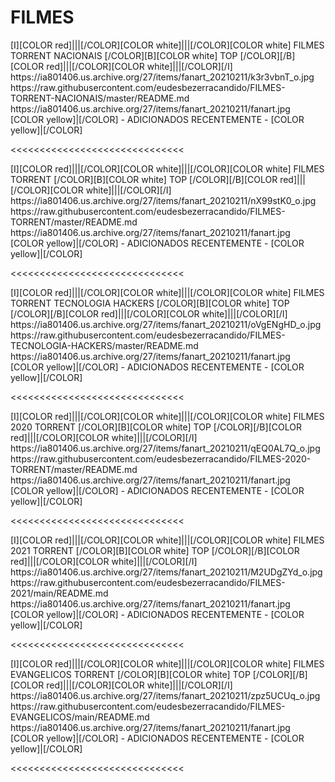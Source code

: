 # FILMES

<channels>
<channel>
<name>[I][COLOR red]|||[/COLOR][COLOR white]|||[/COLOR][COLOR  white] FILMES  TORRENT  NACIONAIS  [/COLOR][B][COLOR white] TOP [/COLOR][/B][COLOR red]|||[/COLOR][COLOR white]|||[/COLOR][/I]</name>
<thumbnail>https://ia801406.us.archive.org/27/items/fanart_20210211/k3r3vbnT_o.jpg</thumbnail>
<externallink>https://raw.githubusercontent.com/eudesbezerracandido/FILMES-TORRENT-NACIONAIS/master/README.md</externallink>
<fanart>https://ia801406.us.archive.org/27/items/fanart_20210211/fanart.jpg</fanart>
<info>
[COLOR yellow]|[/COLOR] - ADICIONADOS RECENTEMENTE - [COLOR yellow]|[/COLOR]</info>
</channel>
</channels>

<<<<<<<<<<<<<<<<<<<<<<<<<<<<<<

<channels>
<channel>
<name>[I][COLOR red]|||[/COLOR][COLOR white]|||[/COLOR][COLOR  white] FILMES TORRENT [/COLOR][B][COLOR white] TOP [/COLOR][/B][COLOR red]|||[/COLOR][COLOR white]|||[/COLOR][/I]</name>
<thumbnail>https://ia801406.us.archive.org/27/items/fanart_20210211/nX99stK0_o.jpg</thumbnail>
<externallink>https://raw.githubusercontent.com/eudesbezerracandido/FILMES-TORRENT/master/README.md</externallink>
<fanart>https://ia801406.us.archive.org/27/items/fanart_20210211/fanart.jpg</fanart>
<info>
[COLOR yellow]|[/COLOR] - ADICIONADOS RECENTEMENTE - [COLOR yellow]|[/COLOR]</info>
</channel>
</channels>

<<<<<<<<<<<<<<<<<<<<<<<<<<<<<<

<channels>
<channel>
<name>[I][COLOR red]|||[/COLOR][COLOR white]|||[/COLOR][COLOR  white] FILMES TORRENT TECNOLOGIA HACKERS [/COLOR][B][COLOR white] TOP [/COLOR][/B][COLOR red]|||[/COLOR][COLOR white]|||[/COLOR][/I]</name>
<thumbnail>https://ia801406.us.archive.org/27/items/fanart_20210211/oVgENgHD_o.jpg</thumbnail>
<externallink>https://raw.githubusercontent.com/eudesbezerracandido/FILMES-TECNOLOGIA-HACKERS/master/README.md</externallink>
<fanart>https://ia801406.us.archive.org/27/items/fanart_20210211/fanart.jpg</fanart>
<info>
[COLOR yellow]|[/COLOR] - ADICIONADOS RECENTEMENTE - [COLOR yellow]|[/COLOR]</info>
</channel>
</channels>

<<<<<<<<<<<<<<<<<<<<<<<<<<<<<< 

<channels>
<channel>
<name>[I][COLOR red]|||[/COLOR][COLOR white]|||[/COLOR][COLOR  white] FILMES 2020  TORRENT [/COLOR][B][COLOR white] TOP [/COLOR][/B][COLOR red]|||[/COLOR][COLOR white]|||[/COLOR][/I]</name>
<thumbnail>https://ia801406.us.archive.org/27/items/fanart_20210211/qEQ0AL7Q_o.jpg</thumbnail>
<externallink>https://raw.githubusercontent.com/eudesbezerracandido/FILMES-2020-TORRENT/master/README.md</externallink>
<fanart>https://ia801406.us.archive.org/27/items/fanart_20210211/fanart.jpg</fanart>
<info>
[COLOR yellow]|[/COLOR] - ADICIONADOS RECENTEMENTE - [COLOR yellow]|[/COLOR]</info>
</channel>
</channels>

<<<<<<<<<<<<<<<<<<<<<<<<<<<<<<  

<channels>
<channel>
<name>[I][COLOR red]|||[/COLOR][COLOR white]|||[/COLOR][COLOR  white] FILMES 2021 TORRENT [/COLOR][B][COLOR white] TOP [/COLOR][/B][COLOR red]|||[/COLOR][COLOR white]|||[/COLOR][/I]</name>
<thumbnail>https://ia801406.us.archive.org/27/items/fanart_20210211/M2UDgZYd_o.jpg</thumbnail>
<externallink>https://raw.githubusercontent.com/eudesbezerracandido/FILMES-2021/main/README.md</externallink>
<fanart>https://ia801406.us.archive.org/27/items/fanart_20210211/fanart.jpg</fanart>
<info>
[COLOR yellow]|[/COLOR] - ADICIONADOS RECENTEMENTE - [COLOR yellow]|[/COLOR]</info>
</channel>
</channels>

<<<<<<<<<<<<<<<<<<<<<<<<<<<<<<  

<channels>
<channel>
<name>[I][COLOR red]|||[/COLOR][COLOR white]|||[/COLOR][COLOR  white] FILMES  EVANGELICOS  TORRENT [/COLOR][B][COLOR white] TOP [/COLOR][/B][COLOR red]|||[/COLOR][COLOR white]|||[/COLOR][/I]</name>
<thumbnail>https://ia801406.us.archive.org/27/items/fanart_20210211/zpz5UCUq_o.jpg</thumbnail>
<externallink>https://raw.githubusercontent.com/eudesbezerracandido/FILMES-EVANGELICOS/main/README.md</externallink>
<fanart>https://ia801406.us.archive.org/27/items/fanart_20210211/fanart.jpg</fanart>
<info>
[COLOR yellow]|[/COLOR] - ADICIONADOS RECENTEMENTE - [COLOR yellow]|[/COLOR]</info>
</channel>
</channels>

<<<<<<<<<<<<<<<<<<<<<<<<<<<<<<   


 
 
  
  
   
 
